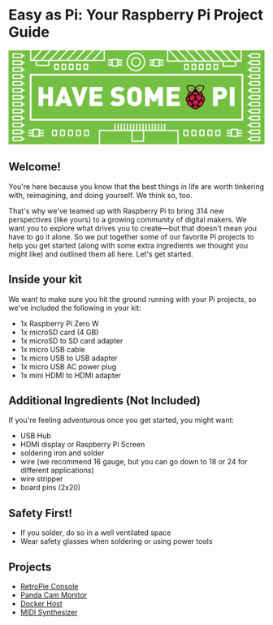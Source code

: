 Easy as Pi: Your Raspberry Pi Project Guide
===========================================

![Have some Pi](graphics/zipcar-pi-banner.jpg "Have some Pi")

Welcome!
--------
You're here because you know that the best things in life are worth tinkering with, reimagining, and doing yourself. We think so, too.

That's why we've teamed up with Raspberry Pi to bring 314 new perspectives (like yours) to a growing community of digital makers. We want you to explore what drives you to create—but that doesn't mean you have to go it alone. So we put together some of our favorite Pi projects to help you get started (along with some extra ingredients we thought you might like) and outlined them all here. Let's get started.


Inside your kit
---------------
We want to make sure you hit the ground running with your Pi projects, so we've included the following in your kit:


- 1x Raspberry Pi Zero W
- 1x microSD card (4 GB)
- 1x microSD to SD card adapter
- 1x micro USB cable
- 1x micro USB to USB adapter
- 1x micro USB AC power plug
- 1x mini HDMI to HDMI adapter


Additional Ingredients (Not Included)
-------------------------------------
If you're feeling adventurous once you get started, you might want:

- USB Hub
- HDMI display or Raspberry Pi Screen
- soldering iron and solder
- wire (we recommend 16 gauge, but you can go down to 18 or 24 for different applications)
- wire stripper
- board pins (2x20)


Safety First!
-------------
- If you solder, do so in a well ventilated space
- Wear safety glasses when soldering or using power tools


Projects
--------
- [RetroPie Console](projects/retro-console.md)
- [Panda Cam Monitor](projects/retro-console.md)
- [Docker Host](projects/retro-console.md)
- [MIDI Synthesizer](projects/retro-console.md)
